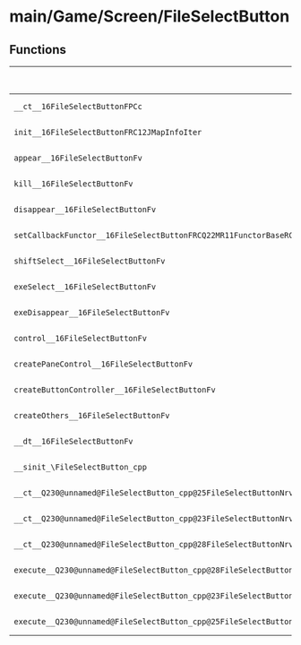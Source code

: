 # main/Game/Screen/FileSelectButton

## Functions

| Name | Address | Match % |
|------|---------|---------|
| `__ct__16FileSelectButtonFPCc` | `0x80355F94` | :x: (0.0%) |
| `init__16FileSelectButtonFRC12JMapInfoIter` | `0x80355FF8` | :x: (0.0%) |
| `appear__16FileSelectButtonFv` | `0x8035605C` | :x: (0.0%) |
| `kill__16FileSelectButtonFv` | `0x803560C0` | :x: (0.0%) |
| `disappear__16FileSelectButtonFv` | `0x803560C4` | :x: (0.0%) |
| `setCallbackFunctor__16FileSelectButtonFRCQ22MR11FunctorBaseRCQ22MR11FunctorBaseRCQ22MR11FunctorBaseRCQ22MR11FunctorBaseRCQ22MR11FunctorBase` | `0x80356124` | :x: (0.0%) |
| `shiftSelect__16FileSelectButtonFv` | `0x803561F0` | :x: (0.0%) |
| `exeSelect__16FileSelectButtonFv` | `0x803561F8` | :x: (0.0%) |
| `exeDisappear__16FileSelectButtonFv` | `0x803562A8` | :x: (0.0%) |
| `control__16FileSelectButtonFv` | `0x80356318` | :x: (0.0%) |
| `createPaneControl__16FileSelectButtonFv` | `0x803563B4` | :x: (0.0%) |
| `createButtonController__16FileSelectButtonFv` | `0x80356438` | :x: (0.0%) |
| `createOthers__16FileSelectButtonFv` | `0x80356570` | :x: (0.0%) |
| `__dt__16FileSelectButtonFv` | `0x803565C0` | :x: (0.0%) |
| `__sinit_\FileSelectButton_cpp` | `0x8035661C` | :x: (0.0%) |
| `__ct__Q230@unnamed@FileSelectButton_cpp@25FileSelectButtonNrvSelectFv` | `0x80356650` | :x: (0.0%) |
| `__ct__Q230@unnamed@FileSelectButton_cpp@23FileSelectButtonNrvWaitFv` | `0x80356660` | :x: (0.0%) |
| `__ct__Q230@unnamed@FileSelectButton_cpp@28FileSelectButtonNrvDisappearFv` | `0x80356670` | :x: (0.0%) |
| `execute__Q230@unnamed@FileSelectButton_cpp@28FileSelectButtonNrvDisappearCFP5Spine` | `0x80356680` | :x: (0.0%) |
| `execute__Q230@unnamed@FileSelectButton_cpp@23FileSelectButtonNrvWaitCFP5Spine` | `0x80356688` | :x: (0.0%) |
| `execute__Q230@unnamed@FileSelectButton_cpp@25FileSelectButtonNrvSelectCFP5Spine` | `0x8035668C` | :x: (0.0%) |